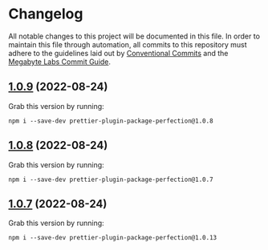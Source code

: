 # Changelog

All notable changes to this project will be documented in this file. In order to maintain this file through automation, all commits to this repository must adhere to the guidelines laid out by [Conventional Commits](https://conventionalcommits.org) and the [Megabyte Labs Commit Guide](https://megabyte.space/docs/contributing/commits).

## [1.0.9](https://gitlab.com/megabyte-labs/npm/plugin/prettier-plugin-package-perfection/compare/v1.0.8...v1.0.9) (2022-08-24)





Grab this version by running:


```shell
npm i --save-dev prettier-plugin-package-perfection@1.0.8
```

## [1.0.8](https://gitlab.com/megabyte-labs/npm/plugin/prettier-plugin-package-perfection/compare/v1.0.7...v1.0.8) (2022-08-24)





Grab this version by running:


```shell
npm i --save-dev prettier-plugin-package-perfection@1.0.7
```

## [1.0.7](https://gitlab.com/megabyte-labs/npm/plugin/prettier-plugin-package-perfection/compare/v1.0.6...v1.0.7) (2022-08-24)





Grab this version by running:


```shell
npm i --save-dev prettier-plugin-package-perfection@1.0.13
```

